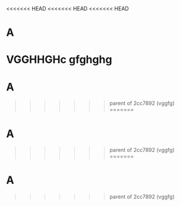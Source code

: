 <<<<<<< HEAD
<<<<<<< HEAD
<<<<<<< HEAD
# A
VGGHHGHc
gfghghg
=======
# A
>>>>>>> parent of 2cc7892 (vggfg)
=======
# A
>>>>>>> parent of 2cc7892 (vggfg)
=======
# A
>>>>>>> parent of 2cc7892 (vggfg)
